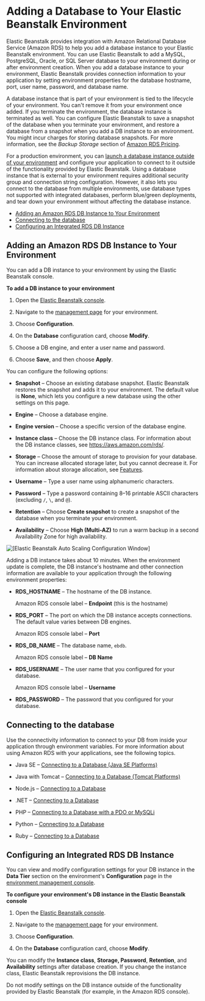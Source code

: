 # Adding a Database to Your Elastic Beanstalk Environment<a name="using-features.managing.db"></a>

Elastic Beanstalk provides integration with Amazon Relational Database Service \(Amazon RDS\) to help you add a database instance to your Elastic Beanstalk environment\. You can use Elastic Beanstalk to add a MySQL, PostgreSQL, Oracle, or SQL Server database to your environment during or after environment creation\. When you add a database instance to your environment, Elastic Beanstalk provides connection information to your application by setting environment properties for the database hostname, port, user name, password, and database name\.

A database instance that is part of your environment is tied to the lifecycle of your environment\. You can't remove it from your environment once added\. If you terminate the environment, the database instance is terminated as well\. You can configure Elastic Beanstalk to save a snapshot of the database when you terminate your environment, and restore a database from a snapshot when you add a DB instance to an environment\. You might incur charges for storing database snapshots\. For more information, see the *Backup Storage* section of [Amazon RDS Pricing](https://aws.amazon.com/rds/pricing/)\.

For a production environment, you can [launch a database instance outside of your environment](AWSHowTo.RDS.md) and configure your application to connect to it outside of the functionality provided by Elastic Beanstalk\. Using a database instance that is external to your environment requires additional security group and connection string configuration\. However, it also lets you connect to the database from multiple environments, use database types not supported with integrated databases, perform blue/green deployments, and tear down your environment without affecting the database instance\.


+ [Adding an Amazon RDS DB Instance to Your Environment](#environments-cfg-rds-create)
+ [Connecting to the database](#environments-cfg-rds-connect)
+ [Configuring an Integrated RDS DB Instance](#using-features.managing.db.CON)

## Adding an Amazon RDS DB Instance to Your Environment<a name="environments-cfg-rds-create"></a>

You can add a DB instance to your environment by using the Elastic Beanstalk console\.

**To add a DB instance to your environment**

1. Open the [Elastic Beanstalk console](https://console.aws.amazon.com/elasticbeanstalk)\.

1. Navigate to the [management page](environments-console.md) for your environment\.

1. Choose **Configuration**\.

1. On the **Database** configuration card, choose **Modify**\.

1. Choose a DB engine, and enter a user name and password\.

1. Choose **Save**, and then choose **Apply**\.

You can configure the following options:

+ **Snapshot** – Choose an existing database snapshot\. Elastic Beanstalk restores the snapshot and adds it to your environment\. The default value is **None**, which lets you configure a new database using the other settings on this page\.

+ **Engine** – Choose a database engine\.

+ **Engine version** – Choose a specific version of the database engine\.

+ **Instance class** – Choose the DB instance class\. For information about the DB instance classes, see [https://aws\.amazon\.com/rds/](http://aws.amazon.com/rds/)\.

+ **Storage** – Choose the amount of storage to provision for your database\. You can increase allocated storage later, but you cannot decrease it\. For information about storage allocation, see [Features](https://aws.amazon.com/rds/#features)\.

+ **Username** – Type a user name using alphanumeric characters\.

+ **Password** – Type a password containing 8–16 printable ASCII characters \(excluding `/`, `\`, and `@`\)\.

+ **Retention** – Choose **Create snapshot** to create a snapshot of the database when you terminate your environment\.

+ **Availability** – Choose **High \(Multi\-AZ\)** to run a warm backup in a second Availability Zone for high availability\.

![\[Elastic Beanstalk Auto Scaling Configuration Window\]](http://docs.aws.amazon.com/elasticbeanstalk/latest/dg/images/environments-cfg-rds-create.png)

Adding a DB instance takes about 10 minutes\. When the environment update is complete, the DB instance's hostname and other connection information are available to your application through the following environment properties:

+ **RDS\_HOSTNAME** – The hostname of the DB instance\.

  Amazon RDS console label – **Endpoint** \(this is the hostname\)

+ **RDS\_PORT** – The port on which the DB instance accepts connections\. The default value varies between DB engines\.

  Amazon RDS console label – **Port**

+ **RDS\_DB\_NAME** – The database name, `ebdb`\.

  Amazon RDS console label – **DB Name**

+ **RDS\_USERNAME** – The user name that you configured for your database\.

  Amazon RDS console label – **Username**

+ **RDS\_PASSWORD** – The password that you configured for your database\.

## Connecting to the database<a name="environments-cfg-rds-connect"></a>

Use the connectivity information to connect to your DB from inside your application through environment variables\. For more information about using Amazon RDS with your applications, see the following topics\.

+ Java SE – [Connecting to a Database \(Java SE Platforms\)](java-rds.md#java-rds-javase)

+ Java with Tomcat – [Connecting to a Database \(Tomcat Platforms\)](java-rds.md#java-rds-tomcat)

+ Node\.js – [Connecting to a Database](create-deploy-nodejs.rds.md#nodejs-rds-connect)

+ \.NET – [Connecting to a Database](create_deploy_NET.rds.md#dotnet-rds-connect)

+ PHP – [Connecting to a Database with a PDO or MySQLi](create_deploy_PHP.rds.md#php-rds-connect)

+ Python – [Connecting to a Database](create-deploy-python-rds.md#python-rds-connect)

+ Ruby – [Connecting to a Database](create_deploy_Ruby.rds.md#ruby-rds-connect)

## Configuring an Integrated RDS DB Instance<a name="using-features.managing.db.CON"></a>

You can view and modify configuration settings for your DB instance in the **Data Tier** section on the environment's **Configuration** page in the [environment management console](environments-console.md)\.

**To configure your environment's DB instance in the Elastic Beanstalk console**

1. Open the [Elastic Beanstalk console](https://console.aws.amazon.com/elasticbeanstalk)\.

1. Navigate to the [management page](environments-console.md) for your environment\.

1. Choose **Configuration**\.

1. On the **Database** configuration card, choose **Modify**\.

You can modify the **Instance class**, ****Storage**, Password**, **Retention**, and **Availability** settings after database creation\. If you change the instance class, Elastic Beanstalk reprovisions the DB instance\.

Do not modify settings on the DB instance outside of the functionality provided by Elastic Beanstalk \(for example, in the Amazon RDS console\)\.